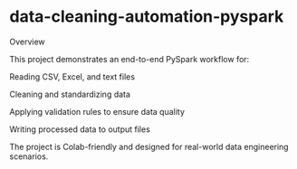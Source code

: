 # data-cleaning-automation-pyspark

Overview

This project demonstrates an end-to-end PySpark workflow for:

Reading CSV, Excel, and text files

Cleaning and standardizing data

Applying validation rules to ensure data quality

Writing processed data to output files

The project is Colab-friendly and designed for real-world data engineering scenarios.
